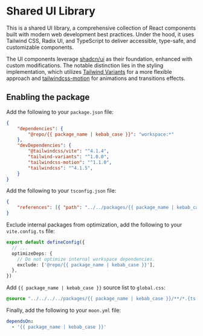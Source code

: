 # Shared UI Library

This is a shared UI library, a comprehensive collection of React components built with
modern web development best practices. Under the hood, it uses Tailwind CSS, Radix UI,
and TypeScript to deliver accessible, type-safe, and customizable components.

The UI components leverage [shadcn/ui](https://ui.shadcn.com/) as their foundation,
enhanced with custom modifications. The notable distinction lies in the styling
implementation, which utilizes [Tailwind Variants](https://www.tailwind-variants.org/)
for a more flexible approach and [tailwindcss-motion](https://rombo.co/tailwind) for
animations and transitions effects.

## Enabling the package

Add the following to your `package.json` file:

```json
{
    "dependencies": {
        "@repo/{{ package_name | kebab_case }}": "workspace:*"
    },
    "devDependencies": {
        "@tailwindcss/vite": "^4.1.4",
        "tailwind-variants": "^1.0.0",
        "tailwindcss-motion": "^1.1.0",
        "tailwindcss": "^4.1.5",
    }
}
```

Add the following to your `tsconfig.json` file:

```json
{
    "references": [{ "path": "../../packages/{{ package_name | kebab_case }}" }]
}
```

Exclude internal packages from optimization, add the following to your `vite.config.ts` file:

```ts
export default defineConfig({
  // ...
  optimizeDeps: {
    // Do not optimize internal workspace dependencies.
    exclude: ['@repo/{{ package_name | kebab_case }}'],
  },
})
```

Add `{{ package_name | kebab_case }}` source list to `global.css`:

```css
@source "../../../../packages/{{ package_name | kebab_case }}/**/*.{ts,tsx}";
```

Finally, add the following to your `moon.yml` file:

```yaml
dependsOn:
  - '{{ package_name | kebab_case }}'
```
